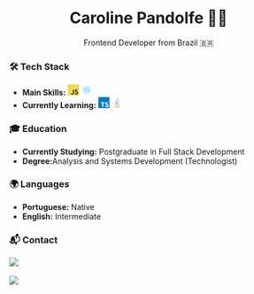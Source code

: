 <h1 align="center">Caroline Pandolfe 👩‍💻</h1>

<p align="center">Frontend Developer from Brazil 🇧🇷</p>

<h3>🛠️ Tech Stack</h3>
<ul>
  <li><b>Main Skills:</b> 
    <code><img height="20" src="https://raw.githubusercontent.com/github/explore/80688e429a7d4ef2fca1e82350fe8e3517d3494d/topics/javascript/javascript.png" title="JavaScript"></code>
    <code><img height="20" src="https://raw.githubusercontent.com/github/explore/80688e429a7d4ef2fca1e82350fe8e3517d3494d/topics/react/react.png" title="React"></code>
  </li>
  <li><b>Currently Learning:</b> 
    <code><img height="20" src="https://raw.githubusercontent.com/github/explore/80688e429a7d4ef2fca1e82350fe8e3517d3494d/topics/typescript/typescript.png" title="TypeScript"></code>
    <code><img height="20" src="https://raw.githubusercontent.com/github/explore/80688e429a7d4ef2fca1e82350fe8e3517d3494d/topics/java/java.png" title="Java"></code>
  </li>
</ul>

<h3>🎓 Education</h3>
<ul>
  <li><b>Currently Studying:</b> Postgraduate in Full Stack Development</li>
  <li><b>Degree:</b>Analysis and Systems Development (Technologist)</li>
</ul>

<h3>🌍 Languages</h3>
<ul>
  <li><b>Portuguese:</b> Native</li>
  <li><b>English:</b> Intermediate</li>
</ul>

<h3>📬 Contact</h3>
<p>
  <a href="mailto:carol.pandolfe@gmail.com">
    <img src="https://img.shields.io/badge/-Gmail-%23333?style=for-the-badge&logo=gmail&logoColor=white">
  </a>
</p>
<p>
  <a href="https://www.linkedin.com/in/carolinepandolfe/" target="_blank">
    <img src="https://img.shields.io/badge/-LinkedIn-%230077B5?style=for-the-badge&logo=linkedin&logoColor=white">
  </a>
</p>
